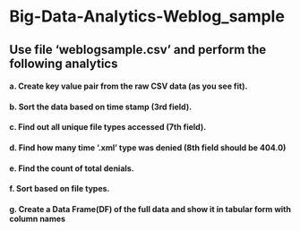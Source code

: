 # Big-Data-Analytics-Weblog_sample
## Use file ‘weblogsample.csv’ and perform the following analytics
#### a. Create key value pair from the raw CSV data (as you see fit).
#### b. Sort the data based on time stamp (3rd field).
#### c. Find out all unique file types accessed (7th field).
#### d. Find how many time ‘.xml’ type was denied (8th field should be 404.0)
#### e. Find the count of total denials.
#### f. Sort based on file types.
#### g. Create a Data Frame(DF) of the full data and show it in tabular form with column names
